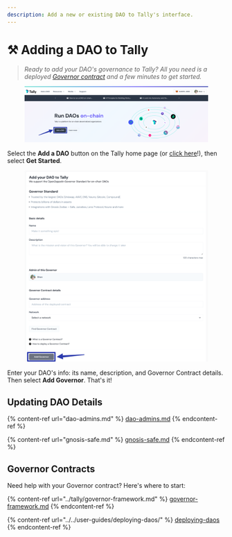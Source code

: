 ```yaml
---
description: Add a new or existing DAO to Tally's interface.
---
```


# ⚒ Adding a DAO to Tally

> _Ready to add your DAO's governance to Tally? All you need is a deployed_ [_Governor contract_](../tally/governor-framework.md) _and a few minutes to get started._

<figure><img src="../../.gitbook/assets/CleanShot 2023-02-09 at 10.54.47@2x.png" alt=""><figcaption></figcaption></figure>

Select the **Add a DAO** button on the Tally home page (or [click here](https://www.tally.xyz/add-a-dao)!), then select **Get Started**.

<figure><img src="../../.gitbook/assets/CleanShot 2023-02-09 at 10.57.47@2x.png" alt=""><figcaption></figcaption></figure>

Enter your DAO's info: its name, description, and Governor Contract details. Then select **Add Governor**. That's it!

## Updating DAO Details

{% content-ref url="dao-admins.md" %}
[dao-admins.md](dao-admins.md)
{% endcontent-ref %}

{% content-ref url="gnosis-safe.md" %}
[gnosis-safe.md](gnosis-safe.md)
{% endcontent-ref %}

## Governor Contracts

Need help with your Governor contract? Here's where to start:

{% content-ref url="../tally/governor-framework.md" %}
[governor-framework.md](../tally/governor-framework.md)
{% endcontent-ref %}

{% content-ref url="../../user-guides/deploying-daos/" %}
[deploying-daos](../../user-guides/deploying-daos/)
{% endcontent-ref %}
